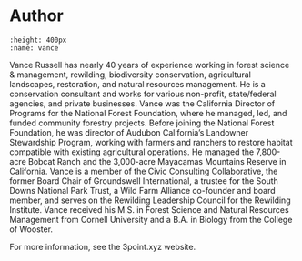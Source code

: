 # Author

```{image} ./images/vance.jpg
:height: 400px
:name: vance
```

Vance Russell has nearly 40 years of experience working in forest science & management, rewilding, biodiversity conservation, agricultural landscapes, restoration, and natural resources management. He is a conservation consultant and works for various non-profit, state/federal agencies, and private businesses. Vance was the California Director of Programs for the National Forest Foundation, where he managed, led, and funded community forestry projects. Before joining the National Forest Foundation, he was director of Audubon California’s Landowner Stewardship Program, working with farmers and ranchers to restore habitat compatible with existing agricultural operations. He managed the 7,800-acre Bobcat Ranch and the 3,000-acre Mayacamas Mountains Reserve in California. Vance is a member of the Civic Consulting Collaborative, the former Board Chair of Groundswell International, a trustee for the South Downs National Park Trust, a Wild Farm Alliance co-founder and board member, and serves on the Rewilding Leadership Council for the Rewilding Institute. Vance received his M.S. in Forest Science and Natural Resources Management from Cornell University and a B.A. in Biology from the College of Wooster.

For more information, see the 3point.xyz website.